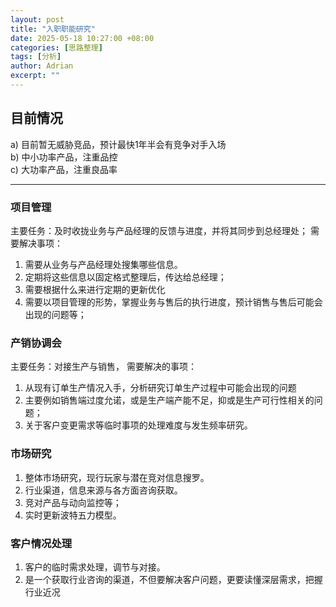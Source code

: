 ```yaml
---
layout: post
title: "入职职能研究"
date: 2025-05-18 10:27:00 +08:00
categories: [思路整理]
tags: [分析]
author: Adrian
excerpt: "" 
---
```


## **目前情况**
a)	目前暂无威胁竞品，预计最快1年半会有竞争对手入场  
b)	中小功率产品，注重品控  
c)	大功率产品，注重良品率  

---
### **项目管理**
主要任务：及时收拢业务与产品经理的反馈与进度，并将其同步到总经理处；
需要解决事项：
1. 需要从业务与产品经理处搜集哪些信息。
2. 定期将这些信息以固定格式整理后，传达给总经理；
3. 需要根据什么来进行定期的更新优化
4. 需要以项目管理的形势，掌握业务与售后的执行进度，预计销售与售后可能会出现的问题等；

### **产销协调会**
主要任务：对接生产与销售，
需要解决的事项：
1. 从现有订单生产情况入手，分析研究订单生产过程中可能会出现的问题
2. 主要例如销售端过度允诺，或是生产端产能不足，抑或是生产可行性相关的问题；
3. 关于客户变更需求等临时事项的处理难度与发生频率研究。

### **市场研究**
1. 整体市场研究，现行玩家与潜在竞对信息搜罗。
2. 行业渠道，信息来源与各方面咨询获取。
3. 竞对产品与动向监控等；
4. 实时更新波特五力模型。

### **客户情况处理**
1. 客户的临时需求处理，调节与对接。
2. 是一个获取行业咨询的渠道，不但要解决客户问题，更要读懂深层需求，把握行业近况
